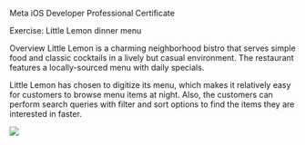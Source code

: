 Meta iOS Developer Professional Certificate

Exercise: Little Lemon dinner menu

Overview
Little Lemon is a charming neighborhood bistro that serves simple food and classic cocktails in a lively but casual environment. The restaurant features a locally-sourced menu with daily specials.

Little Lemon has chosen to digitize its menu, which makes it relatively easy for customers to browse menu items at night. Also, the customers can perform search queries with filter and sort options to find the items they are interested in faster.


<img src= "https://github.com/ASw1tch/Little-Lemon-Dinner-Menu/assets/108889662/cde12b3c-68ff-4183-b95a-c17a35f821b4">
